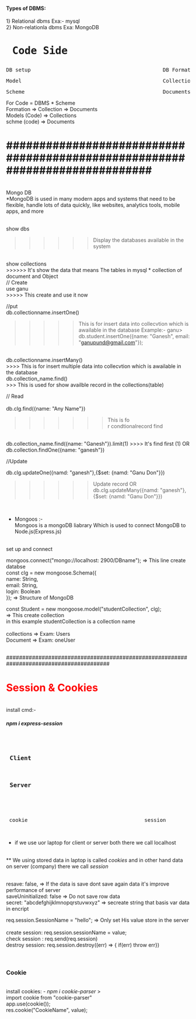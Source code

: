 <h4>Types of DBMS: </h4> 
       1} Relational dbms Exa:- mysql<br>
       2} Non-relationla dbms Exa: MongoDB<br>


<h1><pre> Code Side                    MongoDB side</pre> </h1>
<pre>DB setup                                           DB Formation</pre>
<pre>Model                                              Collection </pre>
<pre>Scheme                                             Documents </pre>
 
For Code = DBMS * Scheme<br>
Formation => Collection => Documents<br>
Models (Code) => Collections<br>
schme (code) => Documents<br>




<h1>############################################################################</h1>

<br>
Mongo DB<br>
*MongoDB is used in many modern apps and systems that need to be flexible, handle lots of data quickly, like websites, analytics tools, mobile apps, and more
<br>


<br>show dbs<br>
>>>>>> Display the databases available in the system
<br>
show collections<br>
>>>>>> It's show the data that means The tables in mysql
       * collection of document and Object
<br>
// Create<br>
use ganu<br>
>>>>> This create and use it now 
<br>

//put<br>
db.collectionname.insertOne() <br>
>>>>> This is for insert data into collecvtion which is awailable in the database
Example:- ganu> db.student.insertOne({name: "Ganesh", email: "ganupund@gmail.com"});
<br>
db.collectionname.insertMany()<br>
>>>> This is for insert multiple data into collecvtion which is awailable in the database
<br>
db.collection_name.find()<br>
>>> This is used for show availble record in the collections(table)
<br>

// Read<br>
<br>
 db.clg.find({name: "Any Name"})<br>
 >>>>>>> This is fo<br>r condtionalrecord find
<br>
db.collection_name.find({name: "Ganesh"}).limit(1)
>>>> It's find first (1)
OR
db.collection.findOne({name: "ganesh"})
<br>

//Update<br>

 db.clg.updateOne({namd: "ganesh"},{$set: {namd: "Ganu Don"}})
 >>>>>> Update record
OR<br>
db.clg.updateMany({namd: "ganesh"},{$set: {namd: "Ganu Don"}})

<br>

* Mongoos :-<br>
       Mongoos is a mongoDB liabrary Which is used to connect MongoDB to Node.js(Express.js)
<br>
set up and connect<br>

mongoos.connect("mongo://localhost: 2900/DBname"); => This line create databse<br>
const clg = new mongoose.Schema({<br>
    name: String,<br>
    email: String,<br>
    login: Boolean<br>
});   => Structure of MongoDB <br> 

const Student = new mongoose.model("studentCollection", clg); <br>
=>  This create collection<br>
in this example studentCollection is a collection name <br>
<br>
collections => Exam: Users<br>
Document => Exam: oneUser <br>
<br>


########################################################################################

<h1 style="color: red"> Session & Cookies </h1><br>
install cmd:-  <h5>npm i express-session </h5><br> 
<pre><h3> Client </h3>               <h3> Server </h3> </pre><br>
<pre> cookie                                      session       </pre><br>

* if we use uor laptop for client or server both there we call localhost <br>
<br>
** We using stored data in laptop is called <i> cookies </i> and in other hand data on server (company) there we call <i>session</i> <br><br>


   resave: false, => If the data is save dont save again data it's improve performance of server <br>
 saveUninitialized: false => Do not save row data<br>
 secret: "abcdefghijklmnopqrstuvwxyz" =>  secreate string that basis var data in encript<br>

req.session.SessionName = "hello"; =>  Only set His value store in the server<br>
<br>
create session: req.session.sessionName = value;<br>
check session : req.send(req.session)<br>
destroy session: req.session.destroy((err) => { if(err) throw err}) <br>      
<br>

<h3> Cookie </h3><br>
install cookies: - <i> npm i cookie-parser </i>><br>
import cookie from "cookie-parser"<br>
app.use(cookie());<br>
res.cookie("CookieName", value);<br>




<br>





